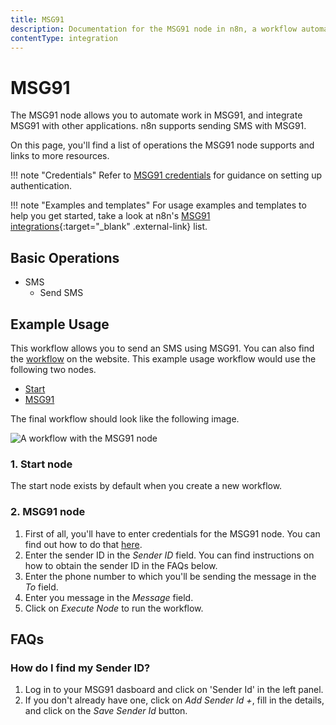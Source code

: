 ```yaml
---
title: MSG91
description: Documentation for the MSG91 node in n8n, a workflow automation platform. Includes details of operations and configuration, and links to examples and credentials information.
contentType: integration
---
```


# MSG91

The MSG91 node allows you to automate work in MSG91, and integrate MSG91 with other applications. n8n supports sending SMS with MSG91.

On this page, you'll find a list of operations the MSG91 node supports and links to more resources.

!!! note "Credentials"
    Refer to [MSG91 credentials](/integrations/builtin/credentials/msg91/) for guidance on setting up authentication. 

!!! note "Examples and templates"
    For usage examples and templates to help you get started, take a look at n8n's [MSG91 integrations](https://n8n.io/integrations/msg91/){:target="_blank" .external-link} list.


## Basic Operations

* SMS
    * Send SMS

## Example Usage

This workflow allows you to send an SMS using MSG91. You can also find the [workflow](https://n8n.io/workflows/511) on the website. This example usage workflow would use the following two nodes.
- [Start](/integrations/builtin/core-nodes/n8n-nodes-base.start/)
- [MSG91]()

The final workflow should look like the following image.

![A workflow with the MSG91 node](/_images/integrations/builtin/app-nodes/msg91/workflow.png)

### 1. Start node

The start node exists by default when you create a new workflow.

### 2. MSG91 node

1. First of all, you'll have to enter credentials for the MSG91 node. You can find out how to do that [here](/integrations/builtin/credentials/msg91/).
2. Enter the sender ID in the *Sender ID* field. You can find instructions on how to obtain the sender ID in the FAQs below.
3. Enter the phone number to which you'll be sending the message in the *To* field.
4. Enter you message in the *Message* field.
5. Click on *Execute Node* to run the workflow.


## FAQs

### How do I find my Sender ID?

1. Log in to your MSG91 dasboard and click on 'Sender Id' in the left panel.
2. If you don't already have one, click on *Add Sender Id +*, fill in the details, and click on the *Save Sender Id* button.

